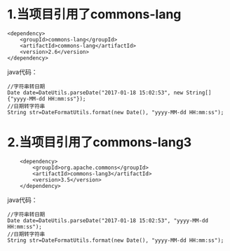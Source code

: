 # 1.当项目引用了commons-lang

    <dependency>
        <groupId>commons-lang</groupId>
        <artifactId>commons-lang</artifactId>
        <version>2.6</version>
    </dependency>

java代码：
    
    //字符串转日期
    Date date=DateUtils.parseDate("2017-01-18 15:02:53", new String[]{"yyyy-MM-dd HH:mm:ss"});
    //日期转字符串
    String str=DateFormatUtils.format(new Date(), "yyyy-MM-dd HH:mm:ss"); 

# 2.当项目引用了commons-lang3

		<dependency>
		    <groupId>org.apache.commons</groupId>
		    <artifactId>commons-lang3</artifactId>
		    <version>3.5</version>
		</dependency>

java代码：
    
    //字符串转日期
    Date date=DateUtils.parseDate("2017-01-18 15:02:53", "yyyy-MM-dd HH:mm:ss");
    //日期转字符串
    String str=DateFormatUtils.format(new Date(), "yyyy-MM-dd HH:mm:ss"); 